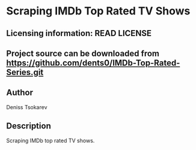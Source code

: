 Scraping IMDb Top Rated TV Shows
================================
Licensing information: READ LICENSE
----
Project source can be downloaded from https://github.com/dents0/IMDb-Top-Rated-Series.git
----
Author
------
Deniss Tsokarev

Description
-----------
Scraping IMDb top rated TV shows.
